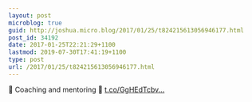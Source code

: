 ```yaml
---
layout: post
microblog: true
guid: http://joshua.micro.blog/2017/01/25/t824215613056946177.html
post_id: 34192
date: 2017-01-25T22:21:29+1100
lastmod: 2019-07-30T17:41:19+1100
type: post
url: /2017/01/25/t824215613056946177.html
---
```

💼 Coaching and mentoring 📰 [t.co/GgHEdTcbv...](https://t.co/GgHEdTcbvA)
